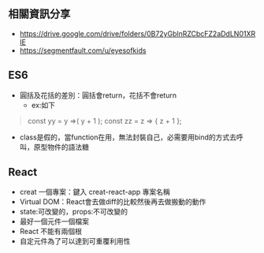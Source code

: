 ## 相關資訊分享
- https://drive.google.com/drive/folders/0B72yGblnRZCbcFZ2aDdLN01XRlE
- https://segmentfault.com/u/eyesofkids

## ES6
- 圓括及花括的差別：圓括會return，花括不會return
	- ex:如下
> const yy = y =>(
> 	y + 1
> );
> const zz = z => {
> 	z + 1
> };
- class是假的，當function在用，無法封裝自己，必需要用bind的方式去呼叫，原型物件的語法糖

## React
- creat 一個專案：鍵入 creat-react-app 專案名稱
- Virtual DOM：React會去做diff的比較然後再去做搬動的動作
- state:可改變的，props:不可改變的
- 最好一個元件一個檔案
- React 不能有兩個根
- 自定元件為了可以達到可重覆利用性

